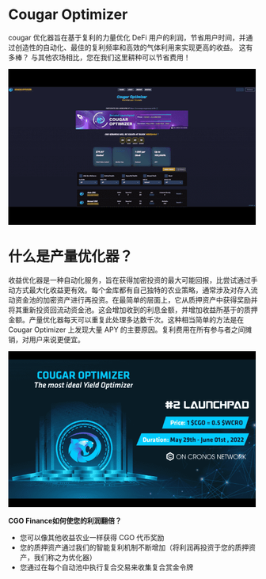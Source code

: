 # Cougar Optimizer

<p>cougar 优化器旨在基于复利的力量优化 DeFi 用户的利润，节省用户时间，并通过创造性的自动化、最佳的复利频率和高效的气体利用来实现更高的收益。 这有多棒？ 与其他农场相比，您在我们这里耕种可以节省费用！</p>

![fsdfs](fsdfs.png)

# 什么是产量优化器？

收益优化器是一种自动化服务，旨在获得加密投资的最大可能回报，比尝试通过手动方式最大化收益更有效。每个金库都有自己独特的农业策略，通常涉及对存入流动资金池的加密资产进行再投资。在最简单的层面上，它从质押资产中获得奖励并将其重新投资回流动资金池。这会增加收到的利息金额，并增加收益所基于的质押金额。产量优化器每天可以重复此处理多达数千次。这种相当简单的方法是在 Cougar Optimizer 上发现大量 APY 的主要原因。复利费用在所有参与者之间摊销，对用户来说更便宜。

![isdnif](isdnif.png)

**CGO Finance如何使您的利润翻倍？**

- 您可以像其他收益农业一样获得 CGO 代币奖励
- 您的质押资产通过我们的智能复利机制不断增加（将利润再投资于您的质押资产，我们称之为优化器）
- 您通过在每个自动池中执行复合交易来收集复合赏金令牌
